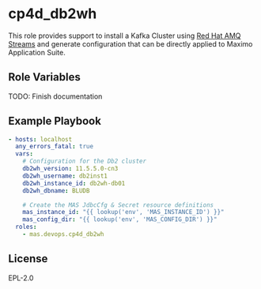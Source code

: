 cp4d_db2wh
==========

This role provides support to install a Kafka Cluster using [Red Hat AMQ Streams](https://www.redhat.com/en/resources/amq-streams-datasheet) and generate configuration that can be directly applied to Maximo Application Suite.

Role Variables
--------------

TODO: Finish documentation


Example Playbook
----------------

```yaml
- hosts: localhost
  any_errors_fatal: true
  vars:
    # Configuration for the Db2 cluster
    db2wh_version: 11.5.5.0-cn3
    db2wh_username: db2inst1
    db2wh_instance_id: db2wh-db01
    db2wh_dbname: BLUDB

    # Create the MAS JdbcCfg & Secret resource definitions
    mas_instance_id: "{{ lookup('env', 'MAS_INSTANCE_ID') }}"
    mas_config_dir: "{{ lookup('env', 'MAS_CONFIG_DIR') }}"
  roles:
    - mas.devops.cp4d_db2wh
```

License
-------

EPL-2.0
